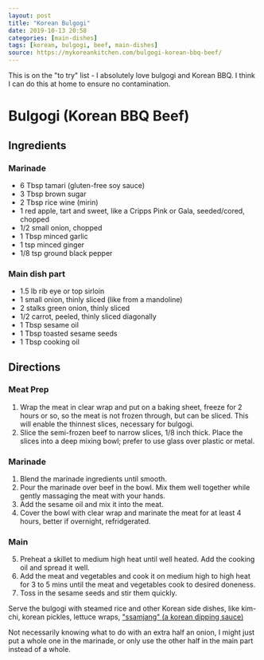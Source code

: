 ```yaml
---
layout: post
title: "Korean Bulgogi"
date: 2019-10-13 20:58
categories: [main-dishes]
tags: [korean, bulgogi, beef, main-dishes]
source: https://mykoreankitchen.com/bulgogi-korean-bbq-beef/
---
```


This is on the "to try" list - I absolutely love bulgogi and Korean BBQ. I think I can do this at home to ensure no contamination.

# Bulgogi (Korean BBQ Beef)

## Ingredients

### Marinade
- 6 Tbsp tamari (gluten-free soy sauce)
- 3 Tbsp brown sugar
- 2 Tbsp rice wine (mirin)
- 1 red apple, tart and sweet, like a Cripps Pink or Gala, seeded/cored, chopped
- 1/2 small onion, chopped
- 1 Tbsp minced garlic
- 1 tsp minced ginger
- 1/8 tsp ground black pepper

### Main dish part

- 1.5 lb rib eye or top sirloin
- 1 small onion, thinly sliced (like from a mandoline)
- 2 stalks green onion, thinly sliced
- 1/2 carrot, peeled, thinly sliced diagonally
- 1 Tbsp sesame oil
- 1 Tbsp toasted sesame seeds
- 1 Tbsp cooking oil

## Directions

### Meat Prep

1. Wrap the meat in clear wrap and put on a baking sheet, freeze for 2 hours or so, so the meat is not frozen through, but can be sliced. This will enable the thinnest slices, necessary for bulgogi.
2. Slice the semi-frozen beef to narrow slices, 1/8 inch thick. Place the slices into a deep mixing bowl; prefer to use glass over plastic or metal.

### Marinade
1. Blend the marinade ingredients until smooth.
2. Pour the marinade over beef in the bowl. Mix them well together while gently massaging the meat with your hands.
3. Add the sesame oil and mix it into the meat.
4. Cover the bowl with clear wrap and marinate the meat for at least 4 hours, better if overnight, refridgerated.

### Main

5. Preheat a skillet to medium high heat until well heated. Add the cooking oil and spread it well.
6. Add the meat and vegetables and cook it on medium high to high heat for 3 to 5 mins until the meat and vegetables cook to desired doneness.
7. Toss in the sesame seeds and stir them quickly.


Serve the bulgogi with steamed rice and other Korean side dishes, like kim-chi, korean pickles, lettuce wraps, ["ssamjang" (a korean dipping sauce)](https://www.amazon.com/Chung-Jung-One-Sunchang-Seasoned/dp/B07BFQPCM6/ref=sr_1_8?keywords=ssam+sauce&qid=1571019198&sr=8-8)


Not necessarily knowing what to do with an extra half an onion, I might just put a whole one in the marinade, or only use the other half in the main part instead of a whole.
